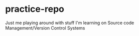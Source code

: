 # practice-repo
Just me playing around with stuff I'm learning on Source code Management/Version Control Systems
